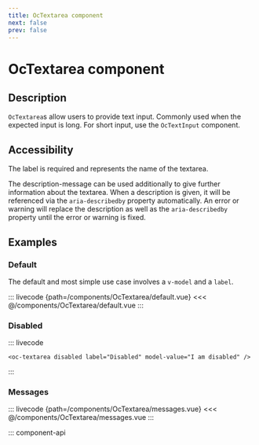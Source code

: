 ```yaml
---
title: OcTextarea component
next: false
prev: false
---
```


# OcTextarea component

## Description

`OcTextarea`s allow users to provide text input. Commonly used when the expected input is long.
For short input, use the `OcTextInput` component.

## Accessibility

The label is required and represents the name of the textarea.

The description-message can be used additionally to give further information about the textarea. When a
description is given, it will be referenced via the `aria-describedby` property automatically.
An error or warning will replace the description as well as the `aria-describedby` property until the error
or warning is fixed.

## Examples

### Default

The default and most simple use case involves a `v-model` and a `label`.

::: livecode {path=/components/OcTextarea/default.vue}
<<< @/components/OcTextarea/default.vue
:::

### Disabled

::: livecode

```vue
<oc-textarea disabled label="Disabled" model-value="I am disabled" />
```

:::

### Messages

::: livecode {path=/components/OcTextarea/messages.vue}
<<< @/components/OcTextarea/messages.vue
:::

::: component-api
